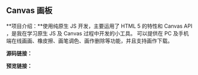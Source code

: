 ## Canvas 画板

 **项目介绍：**使用纯原生 JS 开发，主要运用了 HTML 5 的特性和 Canvas API ，是我在学习原生 JS 及 Canvas 过程中开发的小工具。 可以提供在 PC 及手机端在线画画、橡皮擦、画笔调色、画作删除等功能，并且支持画作下载。 

 **源码链接：**

 **预览链接：**